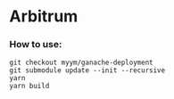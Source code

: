 # Arbitrum

### How to use:

```
git checkout myym/ganache-deployment
git submodule update --init --recursive
yarn 
yarn build
```